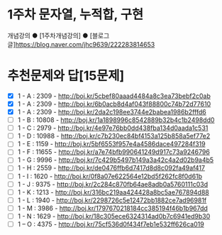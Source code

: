 1주차 문자열, 누적합, 구현
===

개념강의
● [1주차개념강의]
● [블로그글]https://blog.naver.com/jhc9639/222283814653

추천문제와 답[15문제]
===

- [X] 1 - A : 2309 - http://boj.kr/5cbef80aaad4484a8c3ea73bebf2c0ab
- [X] 1 - A : 2309 - http://boj.kr/6b0acb8d4af043f88800c74b72d77610
- [X] 1 - A : 2309 - http://boj.kr/2da2c198ee3744e2babea1986b2fffd6
- [ ] 1 - B : 10808 - http://boj.kr/1a1898996c8542889b32b4c1b2498dd0
- [ ] 1 - C : 2979 - http://boj.kr/4e97e76bb0dd438fba134d0aada1c531
- [ ] 1 - D : 10988 - http://boj.kr/c7b230ec84bf4153a125b858a5ef77e2
- [ ] 1 - E : 1159 - http://boj.kr/5bf6553f957e4a4586dace497284f319
- [ ] 1 - F : 11655 - http://boj.kr/a7e74bfb990641249d917c73a9246796
- [ ] 1 - G : 9996 - http://boj.kr/7c429b5497b149a3a42c4a2d02b9a4b5
- [ ] 1 - H : 2559 - http://boj.kr/de0476ffb6d7417d8d8c092fa49af417
- [ ] 1 - I : 1620 - http://boj.kr/0f8a07e622564e12bd5f262fc8f0d61b
- [ ] 1 - J : 9375 - http://boj.kr/2c284c870fb64ae8adb0a5760111c03d
- [ ] 1 - K : 1213 - http://boj.kr/316bc219aa424428a8bc5ae767894d88
- [ ] 1 - L : 1940 - http://boj.kr/2298726c5e12472bb1882ce7ad96981f
- [ ] 1 - M : 3986 - http://boj.kr/1797670218184cc385194f46b1b967dd
- [ ] 1 - N : 1629 - http://boj.kr/18c305ece6324314ad0b7c6941ed9b30
- [ ] 1 – O : 4375 - http://boj.kr/75cf536d0f434f7eb1e532ff626ca019